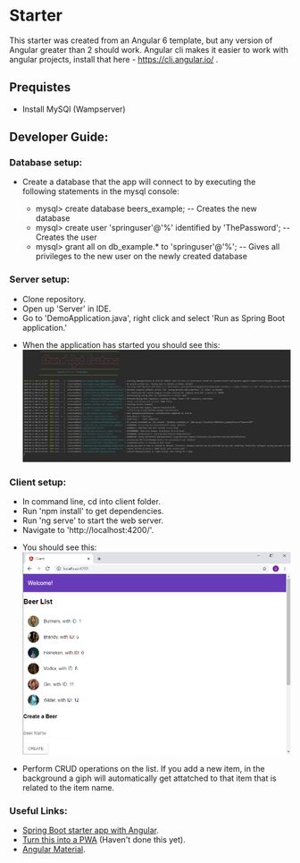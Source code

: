 # Starter
This starter was created from an Angular 6 template, but any version of Angular greater than 2 should work. Angular cli makes it easier to work with angular projects, install that here - https://cli.angular.io/ .

## Prequistes
- Install MySQl (Wampserver)

## Developer Guide:

### Database setup:
- Create a database that the app will connect to by executing the following statements in the mysql console:

  - mysql> create database beers_example; -- Creates the new database
  - mysql> create user 'springuser'@'%' identified by 'ThePassword'; -- Creates the user
  - mysql> grant all on db_example.* to 'springuser'@'%'; -- Gives all privileges to the new user on the newly created database


### Server setup:
- Clone repository.
- Open up 'Server' in IDE.
- Go to 'DemoApplication.java', right click and select 'Run as Spring Boot application.'
* When the application has started you should see this:
![Server](https://github.com/Stand-Out-Systems/Starter/blob/test-starter/Images/SpringRunner.PNG)


### Client setup:
- In command line, cd into client folder.
- Run 'npm install' to get dependencies.
- Run 'ng serve' to start the web server.
- Navigate to 'http://localhost:4200/'.
* You should see this:
![UI](https://github.com/Stand-Out-Systems/Starter/blob/master/Images/UI.PNG)

- Perform CRUD operations on the list. If you add a new item, in the background a giph will automatically get attatched to that item that is related to the item name.

### Useful Links:
- [Spring Boot starter app with Angular](https://developer.okta.com/blog/2017/04/26/bootiful-development-with-spring-boot-and-angular).
- [Turn this into a PWA](https://developer.okta.com/blog/2017/05/09/progressive-web-applications-with-angular-and-spring-boot) (Haven't done this yet).
- [Angular Material](https://material.angular.io/components/input/overview).


